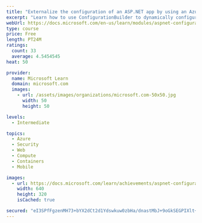 ```yaml
---
title: "Externalize the configuration of an ASP.NET app by using an Azure key vault"
excerpt: "Learn how to use ConfigurationBuilder to dynamically configure an ASP.NET web app to retrieve secrets from an Azure key vault."
webUrl: https://docs.microsoft.com/en-us/learn/modules/aspnet-configurationbuilder/
type: course
price: Free
length: PT24M
ratings:
  count: 33
  average: 4.5454545
heat: 50

provider:
  name: Microsoft Learn
  domain: microsoft.com
  images:
    - url: /assets/images/organizations/microsoft.com-50x50.jpg
      width: 50
      height: 50

levels:
  - Intermediate

topics:
  - Azure
  - Security
  - Web
  - Compute
  - Containers
  - Mobile

images:
  - url: https://docs.microsoft.com/learn/achievements/aspnet-configurationbuilder-social.png
    width: 640
    height: 320
    isCached: true

secured: "eI3SPfFgzenMH73+bYX2dCt2d1Ydswkuw0zbHa/dnastMbJ+9oGkSEGPIXlt+ljSLAUEVc9HQHVmrHpzQZOcPJLyqRUIcMNy9EruMHgDvdByhSVzLkbFtxuTJnnenI9oV4Wtv/vpB3r1t73qPTDqt2uoa2QKaDXLfrq/+SriYDhYR3/nXmSx2z71sIZEEgry+zs4EgumcGLOlW5D9ArFDGWEN3+lc+AW62U2NM4MZLxPRX/djtrgCQXrGsgAn1i6LEdpYVns7EZvrXUkWjM0bCTqu/ROkqTZ8Uix+cywwGTPne0vockRqqyMmLlB2LP5q6H99+XvFxgvRU/2C/prTC8uXGD1Y4GjD5m0x/eZIcW1p+Qi8AiFya4Y5k3Tcme7gsfjY/GvPxbP5E4Qr5uA5CeFwjyHC3H9NKQ9Ltl2lgY=;19daXAfiDs+KefunGzFvcg=="
---
```


